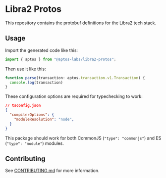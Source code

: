 # Libra2 Protos

This repository contains the protobuf definitions for the Libra2 tech stack.

## Usage
Import the generated code like this:
```typescript
import { aptos } from "@aptos-labs/libra2-protos";
```

Then use it like this:
```typescript
function parse(transaction: aptos.transaction.v1.Transaction) {
  console.log(transaction)
}
```

These configuration options are required for typechecking to work:
```json
// tsconfig.json
{
  "compilerOptions": {
    "moduleResolution": "node",
  }
}
```

This package should work for both CommonJS (`"type": "commonjs"`) and ES (`"type": "module"`) modules.

## Contributing
See [CONTRIBUTING.md](CONTRIBUTING.md) for more information.
